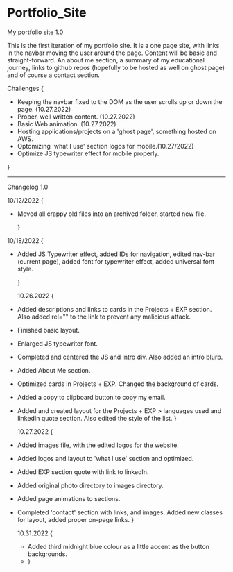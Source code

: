 # Portfolio_Site

My portfolio site 1.0

This is the first iteration of my portfolio site. It is a one page site, with links in the navbar moving the user around the page. Content will be basic and straight-forward. An about me section, a summary of my educational journey, links to github repos (hopefully to be hosted as well on ghost page) and of course a contact section.

Challenges {

- Keeping the navbar fixed to the DOM as the user scrolls up or down the page. (10.27.2022)
- Proper, well written content. (10.27.2022)
- Basic Web animation. (10.27.2022)
- Hosting applications/projects on a 'ghost page', something hosted on AWS.
- Optomizing 'what I use' section logos for mobile.(10.27/2022)
- Optimize JS typewriter effect for mobile properly.

}

---

Changelog 1.0

10/12/2022 {

- Moved all crappy old files into an archived folder, started new file.

  }

10/18/2022 {

- Added JS Typewriter effect, added IDs for navigation, edited nav-bar (current page), added font for typewriter effect, added universal font style.

  }

  10.26.2022 {

- Added descriptions and links to cards in the Projects + EXP section. Also added rel="" to the link to prevent any malicious attack.
- Finished basic layout.
- Enlarged JS typewriter font.
- Completed and centered the JS and intro div. Also added an intro blurb.
- Added About Me section.
- Optimized cards in Projects + EXP. Changed the background of cards.
- Added a copy to clipboard button to copy my email.
- Added and created layout for the Projects + EXP > languages used and linkedIn quote section. Also edited the style of the list.
  }

  10.27.2022 {

- Added images file, with the edited logos for the website.
- Added logos and layout to 'what I use' section and optimized.
- Added EXP section quote with link to linkedIn.
- Added original photo directory to images directory.
- Added page animations to sections.
- Completed 'contact' section with links, and images. Added new classes for layout, added proper on-page links.
  }

  10.31.2022 {

  - Added third midnight blue colour as a little accent as the button backgrounds.
  - }
